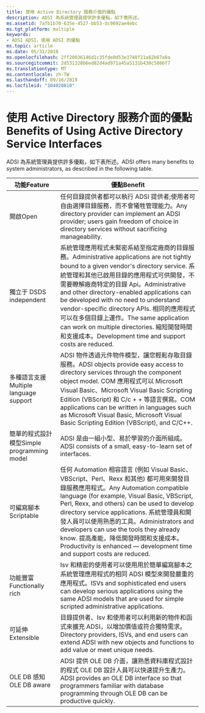 ```yaml
---
title: 使用 Active Directory 服務介面的優點
description: ADSI 為系統管理員提供許多優點，如下表所述。
ms.assetid: 7afb1b70-635e-4527-bb53-dc9692ae4ebc
ms.tgt_platform: multiple
keywords:
- ADSI ADSI，使用 ADSI 的優點
ms.topic: article
ms.date: 05/31/2018
ms.openlocfilehash: 2ff20036146d1c35fde0d53e3748f21a82b87a8a
ms.sourcegitcommit: 2d531328b6ed82d4ad971a45a5131b430c5866f7
ms.translationtype: MT
ms.contentlocale: zh-TW
ms.lasthandoff: 09/16/2019
ms.locfileid: "104020810"
---
```

# <a name="benefits-of-using-active-directory-service-interfaces"></a><span data-ttu-id="0fd72-104">使用 Active Directory 服務介面的優點</span><span class="sxs-lookup"><span data-stu-id="0fd72-104">Benefits of Using Active Directory Service Interfaces</span></span>

<span data-ttu-id="0fd72-105">ADSI 為系統管理員提供許多優點，如下表所述。</span><span class="sxs-lookup"><span data-stu-id="0fd72-105">ADSI offers many benefits to system administrators, as described in the following table.</span></span>



| <span data-ttu-id="0fd72-106">功能</span><span class="sxs-lookup"><span data-stu-id="0fd72-106">Feature</span></span>                   | <span data-ttu-id="0fd72-107">優點</span><span class="sxs-lookup"><span data-stu-id="0fd72-107">Benefit</span></span>                                                                                                                                                                                                                                                                                                                             |
|---------------------------|-------------------------------------------------------------------------------------------------------------------------------------------------------------------------------------------------------------------------------------------------------------------------------------------------------------------------------------|
| <span data-ttu-id="0fd72-108">開啟</span><span class="sxs-lookup"><span data-stu-id="0fd72-108">Open</span></span>                      | <span data-ttu-id="0fd72-109">任何目錄提供者都可以執行 ADSI 提供者;使用者可自由選擇目錄服務，而不會犧牲管理能力。</span><span class="sxs-lookup"><span data-stu-id="0fd72-109">Any directory provider can implement an ADSI provider; users gain freedom of choice in directory services without sacrificing manageability.</span></span>                                                                                                                                                                                        |
| <span data-ttu-id="0fd72-110">獨立于 DS</span><span class="sxs-lookup"><span data-stu-id="0fd72-110">DS independent</span></span>            | <span data-ttu-id="0fd72-111">系統管理應用程式未緊密系結至指定廠商的目錄服務。</span><span class="sxs-lookup"><span data-stu-id="0fd72-111">Administrative applications are not tightly bound to a given vendor's directory service.</span></span> <span data-ttu-id="0fd72-112">系統管理和其他已啟用目錄的應用程式可供開發，不需要瞭解廠商特定的目錄 Api。</span><span class="sxs-lookup"><span data-stu-id="0fd72-112">Administrative and other directory-enabled applications can be developed with no need to understand vendor-specific directory APIs.</span></span> <span data-ttu-id="0fd72-113">相同的應用程式可以在多個目錄上運作。</span><span class="sxs-lookup"><span data-stu-id="0fd72-113">The same application can work on multiple directories.</span></span> <span data-ttu-id="0fd72-114">縮短開發時間和支援成本。</span><span class="sxs-lookup"><span data-stu-id="0fd72-114">Development time and support costs are reduced.</span></span> |
| <span data-ttu-id="0fd72-115">多種語言支援</span><span class="sxs-lookup"><span data-stu-id="0fd72-115">Multiple language support</span></span> | <span data-ttu-id="0fd72-116">ADSI 物件透過元件物件模型，讓您輕鬆存取目錄服務。</span><span class="sxs-lookup"><span data-stu-id="0fd72-116">ADSI objects provide easy access to directory services through the component object model.</span></span> <span data-ttu-id="0fd72-117">COM 應用程式可以 Microsoft Visual Basic、Microsoft Visual Basic Scripting Edition (VBScript) 和 C/c + + 等語言撰寫。</span><span class="sxs-lookup"><span data-stu-id="0fd72-117">COM applications can be written in languages such as Microsoft Visual Basic, Microsoft Visual Basic Scripting Edition (VBScript), and C/C++.</span></span>                                                                                             |
| <span data-ttu-id="0fd72-118">簡單的程式設計模型</span><span class="sxs-lookup"><span data-stu-id="0fd72-118">Simple programming model</span></span>  | <span data-ttu-id="0fd72-119">ADSI 是由一組小型、易於學習的介面所組成。</span><span class="sxs-lookup"><span data-stu-id="0fd72-119">ADSI consists of a small, easy-to-learn set of interfaces.</span></span>                                                                                                                                                                                                                                                                          |
| <span data-ttu-id="0fd72-120">可編寫腳本</span><span class="sxs-lookup"><span data-stu-id="0fd72-120">Scriptable</span></span>                | <span data-ttu-id="0fd72-121">任何 Automation 相容語言 (例如 Visual Basic、VBScript、Perl、Rexx 和其他) 都可用來開發目錄服務應用程式。</span><span class="sxs-lookup"><span data-stu-id="0fd72-121">Any Automation compatible language (for example, Visual Basic, VBScript, Perl, Rexx, and others) can be used to develop directory service applications.</span></span> <span data-ttu-id="0fd72-122">系統管理員和開發人員可以使用熟悉的工具。</span><span class="sxs-lookup"><span data-stu-id="0fd72-122">Administrators and developers can use the tools they already know.</span></span> <span data-ttu-id="0fd72-123">提高產能，降低開發時間和支援成本。</span><span class="sxs-lookup"><span data-stu-id="0fd72-123">Productivity is enhanced — development time and support costs are reduced.</span></span>                               |
| <span data-ttu-id="0fd72-124">功能豐富</span><span class="sxs-lookup"><span data-stu-id="0fd72-124">Functionally rich</span></span>         | <span data-ttu-id="0fd72-125">Isv 和精密的使用者可以使用用於簡單編寫腳本之系統管理應用程式的相同 ADSI 模型來開發嚴重的應用程式。</span><span class="sxs-lookup"><span data-stu-id="0fd72-125">ISVs and sophisticated end users can develop serious applications using the same ADSI models that are used for simple scripted administrative applications.</span></span>                                                                                                                                                                         |
| <span data-ttu-id="0fd72-126">可延伸</span><span class="sxs-lookup"><span data-stu-id="0fd72-126">Extensible</span></span>                | <span data-ttu-id="0fd72-127">目錄提供者、Isv 和使用者可以利用新的物件和函式來擴充 ADSI，以增加價值或符合獨特需求。</span><span class="sxs-lookup"><span data-stu-id="0fd72-127">Directory providers, ISVs, and end users can extend ADSI with new objects and functions to add value or meet unique needs.</span></span>                                                                                                                                                                                                          |
| <span data-ttu-id="0fd72-128">OLE DB 感知</span><span class="sxs-lookup"><span data-stu-id="0fd72-128">OLE DB aware</span></span>              | <span data-ttu-id="0fd72-129">ADSI 提供 OLE DB 介面，讓熟悉資料庫程式設計的程式 OLE DB 設計人員可以快速提升生產力。</span><span class="sxs-lookup"><span data-stu-id="0fd72-129">ADSI provides an OLE DB interface so that programmers familiar with database programming through OLE DB can be productive quickly.</span></span>                                                                                                                                                                                                  |



 

 

 





